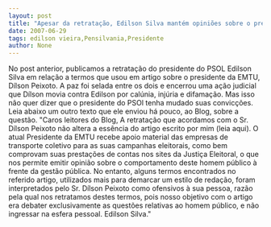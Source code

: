 ```yaml
---
layout: post
title: "Apesar da retratação, Edilson Silva mantém opiniões sobre o presidente da EMTU"
date: 2007-06-29
tags: edilson vieira,Pensilvania,Presidente
author: None
---
```

No post anterior, publicamos a retrata&ccedil;&atilde;o do presidente do PSOL Edilson Silva em rela&ccedil;&atilde;o a termos que usou em artigo sobre o presidente da EMTU, D&iacute;lson Peixoto. A paz foi selada entre os dois e encerrou uma a&ccedil;&atilde;o judicial que D&iacute;lson movia contra Edilson por cal&uacute;nia, inj&uacute;ria e difama&ccedil;&atilde;o.
Mas isso n&atilde;o quer dizer que o presidente do PSOl tenha mudado suas convic&ccedil;&otilde;es. Leia abaixo um outro texto que ele enviou h&aacute; pouco, ao Blog, sobre a quest&atilde;o.
&quot;Caros leitores do Blog, 
A&nbsp;retrata&ccedil;&atilde;o que acordamos com o Sr. D&iacute;lson Peixoto n&atilde;o altera a ess&ecirc;ncia do artigo escrito por mim (leia aqui). 
O atual Presidente da EMTU recebe apoio material das empresas de transporte coletivo para as suas campanhas eleitorais, como bem comprovam suas presta&ccedil;&otilde;es de contas nos sites da Justi&ccedil;a Eleitoral, o que nos permite emitir opini&atilde;o sobre o comportamento deste homem p&uacute;blico&nbsp;&agrave; frente da gest&atilde;o p&uacute;blica. 
No entanto, alguns termos encontrados no referido artigo, utilizados mais para demarcar um estilo de reda&ccedil;&atilde;o, foram interpretados pelo Sr. D&iacute;lson Peixoto como ofensivos &agrave; sua pessoa, raz&atilde;o pela qual nos retratamos destes termos, pois nosso objetivo com o artigo era debater exclusivamente as quest&otilde;es relativas ao homem p&uacute;blico, e n&atilde;o ingressar na esfera pessoal.
Edilson Silva.&quot; 